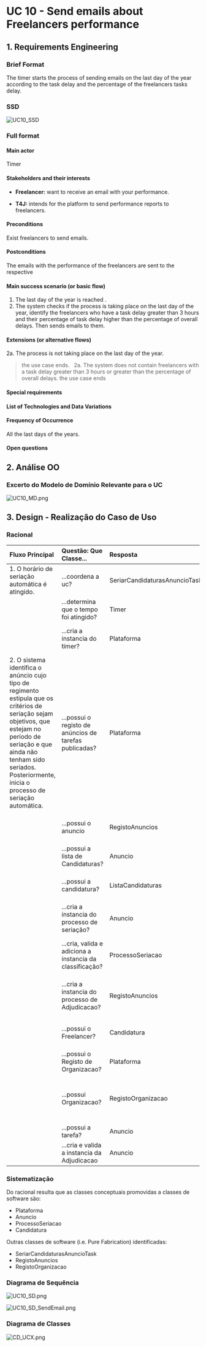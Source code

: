 # UC 10 - Send emails about Freelancers performance

## 1. Requirements Engineering

### Brief Format

The timer starts the process of sending emails on the last day of the year according to the task delay and the percentage of the freelancers tasks delay.


### SSD

![UC10_SSD](UC10_SSD.png)


### Full format

#### Main actor

Timer

#### Stakeholders and their interests

* **Freelancer:** want to receive an email with your performance.

* **T4J:** intends for the platform to send performance reports to freelancers.


#### Preconditions

Exist freelancers to send emails.

#### Postconditions

The emails with the performance of the freelancers are sent to the respective

#### Main success scenario (or basic flow)

1. The last day of the year is reached .
2. The system checks if the process is taking place on the last day of the year, identify the freelancers who have a task delay greater than 3 hours and their percentage of task delay higher than the percentage of overall delays. Then sends emails to them.
 


#### Extensions (or alternative flows)

2a. The process is not taking place on the last day of the year.
> the use case ends.
 
2a. The system does not contain freelancers with a task delay greater than 3 hours or greater than the percentage of overall delays.
> the use case ends
 
 


#### Special requirements

####  List of Technologies and Data Variations

#### Frequency of Occurrence

All the last days of the years.

#### Open questions


## 2. Análise OO

### Excerto do Modelo de Domínio Relevante para o UC

![UC10_MD.png](UC10_MD.png)

## 3. Design - Realização do Caso de Uso

### Racional

| Fluxo Principal | Questão: Que Classe... | Resposta  | Justificação  |
|:--------------  |:---------------------- |:----------|:---------------------------- |
|1. O horário de seriação automática é atingido.|...coordena a uc?     |   SeriarCandidaturasAnuncioTask      |      Task    |
|       | ...determina que o tempo foi atingido? |     Timer       |   Timer        |
|       | ...cria a instancia do timer? |   Plataforma  | creator:Plataforma conhece as horas que a seriação deve começar                
|2. O sistema identifica o anúncio cujo tipo de regimento estipula que os critérios de seriação sejam objetivos, que estejam no período de seriação e que ainda não tenham sido seriados. Posteriormente, inicia o processo de seriação automática. |  ...possui o registo de anúncios de tarefas publicadas?		|  Plataforma | IE:no MD a plataforma possui anuncios.  |
|       | ...possui o anuncio  | RegistoAnuncios | IE: RegistoAnuncios contém/agrega Anuncio (segundo Padrão HC + LC) |
|       | ...possui a lista de Candidaturas? | Anuncio | IE: no MD o anuncio tem candidaturas |
|       | ...possui a candidatura? | ListaCandidaturas | IE: Lista de Candidaturas contem candidaturas |
|       | ...cria a instancia do processo de seriação? | Anuncio | creator: no MD o anuncio espoleta o processo de seriação |
|       | ...cria, valida e adiciona a instancia da classificação? | ProcessoSeriacao | creator: no MD a classificacao é resultante do processo de seriação |
|       | ...cria a instancia do processo de Adjudicacao?    |  RegistoAnuncios | creator: no MD o processo de adjudicacao está associado ao anuncio |
|       | ...possui o Freelancer? | Candidatura | IE: no MD a candidatura é efetuada pelo Freelancer |
|       | ...possui o Registo de Organizacao? | Plataforma | IE:a plataforma possui organizacao. |
|       | ...possui Organizacao? | RegistoOrganizacao | IE: RegistoOrganizacao contém/agrega Organizacao (segundo Padrão HC + LC)
|       | ...possui a tarefa? | Anuncio | IE: anuncio tem tarefa |
|       | ...cria e valida a instancia da Adjudicacao | Anuncio | creator: Anuncio tem adjudicacao |


### Sistematização ##

 Do racional resulta que as classes conceptuais promovidas a classes de software são:

 * Plataforma
 * Anuncio
 * ProcessoSeriacao
 * Candidatura

Outras classes de software (i.e. Pure Fabrication) identificadas:

 * SeriarCandidaturasAnuncioTask
 * RegistoAnuncios
 * RegistoOrganizacao

###	Diagrama de Sequência

![UC10_SD.png](UC10_SD.png)


![UC10_SD_SendEmail.png](UC10_SD_SendEmail.png)



###	Diagrama de Classes

![CD_UCX.png](CD_UCX.png)
